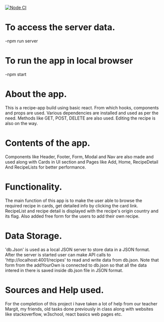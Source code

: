 [![Node CI](https://github.com/BalThapa/Recipe-app_React/actions/workflows/jekyll-gh-pages.yml/badge.svg)](https://github.com/BalThapa/Recipe-app_React/actions/workflows/jekyll-gh-pages.yml)

# To access the server data.

-npm run server

# To run the app in local browser

-npm start

# About the app.

This is a recipe-app build using basic react. From which hooks, components and props are used. Various dependencies are installed and used as per the need. Methods like GET, POST, DELETE are also used. Editing the recipe is also on the way.

# Contents of the app.

Components like Header, Footer, Form, Modal and Nav are also made and used along with Cards in UI section and Pages like Add, Home, RecipeDetail And RecipeLists for better performance.

# Functionality.

The main function of this app is to make the user able to browse the required recipe in cards, get detailed info by clicking the card link. RecipeList and recipe detail is displayed with the recipe's origin country and its flag. Also added free form for the users to add their own recipe.

# Data Storage.

'db.Json' is used as a local JSON server to store data in a JSON format. After the server is started user can make API calls to 'http://localhost:4001/recipes' to read and write data from db.json. Note that form from the addYourOwn is connected to db.json so that all the data intered in there is saved inside db.json file in JSON format.

# Sources and Help used.

For the completion of this project i have taken a lot of help from our teacher Margit, my friends, old tasks done previously in class along with websites like stackoverflow, w3school, react basics web pages etc.

